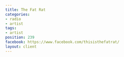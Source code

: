 ```yaml
---
title: The Fat Rat
categories:
- radio
- artist
tags:
- artist
position: 239
facebook: https://www.facebook.com/thisisthefatrat/
layout: client
---
```


